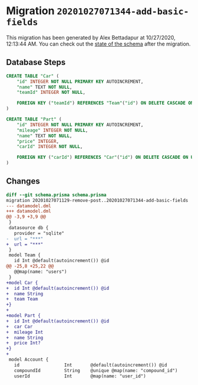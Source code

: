 # Migration `20201027071344-add-basic-fields`

This migration has been generated by Alex Bettadapur at 10/27/2020, 12:13:44 AM.
You can check out the [state of the schema](./schema.prisma) after the migration.

## Database Steps

```sql
CREATE TABLE "Car" (
    "id" INTEGER NOT NULL PRIMARY KEY AUTOINCREMENT,
    "name" TEXT NOT NULL,
    "teamId" INTEGER NOT NULL,

    FOREIGN KEY ("teamId") REFERENCES "Team"("id") ON DELETE CASCADE ON UPDATE CASCADE
)

CREATE TABLE "Part" (
    "id" INTEGER NOT NULL PRIMARY KEY AUTOINCREMENT,
    "mileage" INTEGER NOT NULL,
    "name" TEXT NOT NULL,
    "price" INTEGER,
    "carId" INTEGER NOT NULL,

    FOREIGN KEY ("carId") REFERENCES "Car"("id") ON DELETE CASCADE ON UPDATE CASCADE
)
```

## Changes

```diff
diff --git schema.prisma schema.prisma
migration 20201027071129-remove-post..20201027071344-add-basic-fields
--- datamodel.dml
+++ datamodel.dml
@@ -3,9 +3,9 @@
 }
 datasource db {
   provider = "sqlite"
-  url = "***"
+  url = "***"
 }
 model Team {
   id Int @default(autoincrement()) @id
@@ -25,8 +25,22 @@
   @@map(name: "users")
 }
+model Car {
+  id Int @default(autoincrement()) @id
+  name String
+  team Team
+}
+
+model Part {
+  id Int @default(autoincrement()) @id
+  car Car
+  mileage Int
+  name String
+  price Int?
+}
+
 model Account {
   id                 Int       @default(autoincrement()) @id
   compoundId         String    @unique @map(name: "compound_id")
   userId             Int       @map(name: "user_id")
```


